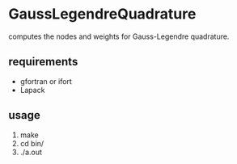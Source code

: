 # GaussLegendreQuadrature
computes the nodes and weights for Gauss-Legendre quadrature.

## requirements
- gfortran or ifort
- Lapack

## usage
1. make
2. cd bin/
3. ./a.out